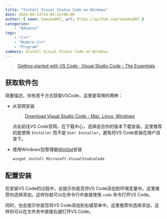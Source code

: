 ```yaml
---
title: "Install Visual Studio Code on Windows"
date: 2024-09-13T14:04:22+08:00
author: { name: Samuka007, url: https://github.com/Samuka007 }
categories:
    - "Advance"
tags:
    - "C++"
    - "Modern C++"
    - "Program"
summary: Install Visual Studio Code on Windows
---
```


> [Getting started with VS Code · Visual Studio Code - The Essentials](https://microsoft.github.io/vscode-essentials/en/01-getting-started.html)

## 获取软件包

简要描述，你有若干方式获取VSCode，这里是常用的两种：

- 从官网安装

    > [Download Visual Studio Code - Mac, Linux, Windows](https://code.visualstudio.com/Download)

    点此前往VS Code官网，在下载中心，选择适合你的版本下载安装。这里推荐的是使用 `Installer` 而不是 `User Installer`，避免将VS Code安装在用户目录下。

- 使用Windows包管理器[WinGet]安装

    ```shell
    winget install Microsoft.VisualStudioCode
    ```

## 配置安装

在安装VS Code的过程中，会提示你是否将VS Code添加到环境变量中。这里推荐你选择添加，这样你就可以在命令行中直接使用 `code` 命令打开VS Code。

同时，也会提示你是否将VS Code添加到右键菜单中。这里推荐你选择添加，这样你可以在文件夹中直接右键打开VS Code。
<!-- link to using_vscode -->

[WinGet]: https://learn.microsoft.com/en-us/windows/package-manager/winget/